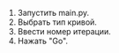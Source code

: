 <ol>
  <li> Запустить main.py.</li> 
  <li> Выбрать тип кривой.</li> 
  <li> Ввести номер итерации.</li> 
  <li> Нажать "Go".</li> 
</ol>

